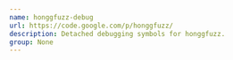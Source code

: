 ```yaml
---
name: honggfuzz-debug
url: https://code.google.com/p/honggfuzz/
description: Detached debugging symbols for honggfuzz.
group: None
---
```


